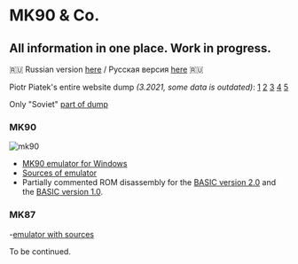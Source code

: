 # MK90 & Co.
## All information in one place. Work in progress.

:ru:
Russian version [here](https://yprits.github.io/MK90/indeks.html) / Русская версия [here](https://yprits.github.io/MK90/indeks.html) :ru:



Piotr Piatek's entire website dump *(3.2021, some data is outdated)*:
[1](https://github.com/Yprits/MK90/raw/main/Pisi(3-E).rar)
[2](https://github.com/Yprits/MK90/raw/main/Pisi(f-k).rar)
[3](https://github.com/Yprits/MK90/raw/main/Pisi(l-o).rar)
[4](https://github.com/Yprits/MK90/raw/main/Pisi(p).rar)
[5](https://github.com/Yprits/MK90/raw/main/Pisi(s-w).rar)

Only "Soviet" [part of dump](https://github.com/Yprits/MK90/blob/main/MKonly.rar)


### MK90
![mk90](https://user-images.githubusercontent.com/102995285/163726257-f7cc0537-3b0c-461d-879c-11c3f9871fb6.jpg)
- [MK90 emulator for Windows](https://github.com/Yprits/MK90/blob/main/mk90emex%20(3).zip)
- [Sources of emulator](https://github.com/Yprits/MK90/blob/main/MK90emsr.rar)
- Partially commented ROM disassembly for the [BASIC version 2.0](https://github.com/Yprits/MK90/files/8502160/mk90ro20.2.zip) and the [BASIC version 1.0](https://github.com/Yprits/MK90/blob/main/rom1.src).


### MK87
-[emulator with sources](https://github.com/Yprits/MK90/blob/main/mk87emul.rar)


To be continued.
